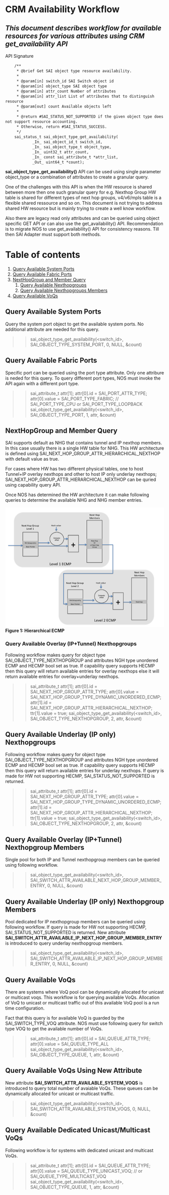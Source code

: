 # CRM Availability Workflow
## _This document describes workflow for available resources for various attributes using CRM get_availability API_

API Signature
```
    /**
     * @brief Get SAI object type resource availability.
     *
     * @param[in] switch_id SAI Switch object id
     * @param[in] object_type SAI object type
     * @param[in] attr_count Number of attributes
     * @param[in] attr_list List of attributes that to distinguish resource
     * @param[out] count Available objects left
     *
     * @return #SAI_STATUS_NOT_SUPPORTED if the given object type does not support resource accounting.
     * Otherwise, return #SAI_STATUS_SUCCESS.
     */
    sai_status_t sai_object_type_get_availability(
            _In_ sai_object_id_t switch_id,
            _In_ sai_object_type_t object_type,
            _In_ uint32_t attr_count,
            _In_ const sai_attribute_t *attr_list,
            _Out_ uint64_t *count);
```
__sai_object_type_get_availability()__ API can be used using single parameter object_type or a combination of attributes to create a granular query.

One of the challenges with this API is when the HW resource is shared between more then one such granular query for e.g. Nexthop Group HW table is shared for different types of next hop groups, v4/v6/mpls table is a flexible shared ressource and so on.
This document is not trying to address shared HW resource but is mainly trying to create a well know workflow.

Also there are legacy read only attributes and can be queried using object specific GET API or can also use the get_availability() API. Recommendation is to migrate NOS to use get_availability() API for consistency reasons. Till then SAI Adapter must support both methods.

# Table of contents
1. [Query Available System Ports](#introduction)
2. [Query Available Fabric Ports](#introduction1)
3. [NextHopGroup and Member Query](#introduction2)
   1. [Query Available Nexthopgroups](#sub-introduction1)
   2. [Query Available Nexthopgroups Members](#sub-introduction2)
4. [Query Available VoQs](#introduction3)

## Query Available System Ports <a name="introduction"></a>
Query the system port object to get the available system ports. No additional attribute are needed for this query.

>> sai_object_type_get_availability(<switch_id>, SAI_OBJECT_TYPE_SYSTEM_PORT, 0, NULL, &count)

## Query Available Fabric Ports <a name="introduction1"></a>
Specific port can be queried using the port type attribute. Only one attribure is neded for this query. To query different port types, NOS must invoke the API again with a different port type.

>> sai_attribute_t attr[1];
>> attr[0].id = SAI_PORT_ATTR_TYPE;
>> attr[0].value = SAI_PORT_TYPE_FABRIC; // SAI_PORT_TYPE_CPU or SAI_PORT_TYPE_LOOPBACK
>> sai_object_type_get_availability(<switch_id>, SAI_OBJECT_TYPE_PORT, 1, attr, &count)

## NextHopGroup and Member Query <a name="introduction2"></a>
SAI supports default as NHG that contains tunnel and IP nexthop members. In this case usually there is a single HW table for NHG. This HW architecture is defined using SAI_NEXT_HOP_GROUP_ATTR_HIERARCHICAL_NEXTHOP with default value as true.

For cases where HW has two different physical tables, one to host Tunnel+IP overlay nexthops and other to host IP only underlay nexthops; SAI_NEXT_HOP_GROUP_ATTR_HIERARCHICAL_NEXTHOP can be quried using capability query API.

Once NOS has determined the HW architecture it can make following queries to determine the available NHG and NHG member entries.

![](./figures/HECMP.png "Figure 1: Hierarchical ECMP")
__Figure 1: Hierarchical ECMP__


### Query Available Overlay (IP+Tunnel) Nexthopgroups <a name="sub-introduction1"></a>
Following workflow makes query for object type SAI_OBJECT_TYPE_NEXTHOPGROUP and attributes NGH type unordered ECMP and HECMP bool set as true. If capability query supports HECMP then this query will return available entries for overlay nexthops else it will return available entries for overlay+underlay nexthops.

>> sai_attribute_t attr[1];
>> attr[0].id = SAI_NEXT_HOP_GROUP_ATTR_TYPE;
>> attr[0].value = SAI_NEXT_HOP_GROUP_TYPE_DYNAMIC_UNORDERED_ECMP;
>> attr[1].id = SAI_NEXT_HOP_GROUP_ATTR_HIERARCHICAL_NEXTHOP;
>> ttr[1].value = true;
>> sai_object_type_get_availability(<switch_id>, SAI_OBJECT_TYPE_NEXTHOPGROUP, 2, attr, &count)

## Query Available Underlay (IP only) Nexthopgroups
Following workflow makes query for object type SAI_OBJECT_TYPE_NEXTHOPGROUP and attributes NGH type unordered ECMP and HECMP bool set as true. If capability query supports HECMP then this query will return available entries for underlay nexthops. If query is made for HW not supporting HECMP, SAI_STATUS_NOT_SUPPORTED is returned.

>> sai_attribute_t attr[1];
>> attr[0].id = SAI_NEXT_HOP_GROUP_ATTR_TYPE;
>> attr[0].value = SAI_NEXT_HOP_GROUP_TYPE_DYNAMIC_UNORDERED_ECMP;
>> attr[1].id = SAI_NEXT_HOP_GROUP_ATTR_HIERARCHICAL_NEXTHOP;
>> ttr[1].value = true;
>> sai_object_type_get_availability(<switch_id>, SAI_OBJECT_TYPE_NEXTHOPGROUP, 2, attr, &count)

## Query Available Overlay (IP+Tunnel) Nexthopgroup Members <a name="sub-introduction2"></a>
Single pool for both IP and Tunnel nexthopgroup members can be queried using following workflow.

>> sai_object_type_get_availability(<switch_id>, SAI_SWITCH_ATTR_AVAILABLE_NEXT_HOP_GROUP_MEMBER_ENTRY, 0, NULL, &count)

## Query Available Underlay (IP only) Nexthopgroup Members
Pool dedicated for IP nexthopgroup members can be queried using following workflow. If query is made for HW not supporting HECMP, SAI_STATUS_NOT_SUPPORTED is returned.
New attribute **SAI_SWITCH_ATTR_AVAILABLE_IP_NEXT_HOP_GROUP_MEMBER_ENTRY**  is introduced to query underlay nexthopgroup members.

>> sai_object_type_get_availability(<switch_id>, SAI_SWITCH_ATTR_AVAILABLE_IP_NEXT_HOP_GROUP_MEMBER_ENTRY, 0, NULL, &count)


## Query Available VoQs <a name="introduction3"></a>
There are systems where VoQ pool can be dynamically allocated for unicast or multicast voqs. This workflow is for  querying available VoQs. Allocation of VoQ to unicast or multicast traffic out of this available VoQ pool is a run time configuration. 

Fact that this query is for available VoQ is guarded by the SAI_SWITCH_TYPE_VOQ attribute. NOS must use following query for switch type VOQ to get the available number of VoQs.

>> sai_attribute_t attr[1];
>> attr[0].id = SAI_QUEUE_ATTR_TYPE;
>> attr[0].value = SAI_QUEUE_TYPE_ALL
>> sai_object_type_get_availability(<switch_id>, SAI_OBJECT_TYPE_QUEUE, 1, attr, &count)

## Query Available VoQs Using New Attribute 
New attribute **SAI_SWITCH_ATTR_AVAILABLE_SYSTEM_VOQS** is introduced to query total number of avaiable VoQs. These queues can be dynamically allocated for unicast or multicast traffic.
>> sai_object_type_get_availability(<switch_id>, SAI_SWITCH_ATTR_AVAILABLE_SYSTEM_VOQS, 0, NULL, &count)

## Query Available Dedicated Unicast/Multicast VoQs
Following workflow is for systems with dedicated unicast and multicast VoQs.
>> sai_attribute_t attr[1];
>> attr[0].id = SAI_QUEUE_ATTR_TYPE;
>> attr[0].value = SAI_QUEUE_TYPE_UNICAST_VOQ; // or SAI_QUEUE_TYPE_MULTICAST_VOQ
>> sai_object_type_get_availability(<switch_id>, SAI_OBJECT_TYPE_QUEUE, 1, attr, &count)
